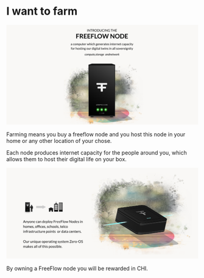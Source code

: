 # I want to farm

![](img/become_farmer.png)  

Farming means you buy  a freeflow node and you host this node in your home or any other location of your chose. 

Each node produces internet capacity for the people around you, which allows them to host their digital life on your box.

![](img/becomefarmer_2.png)  

By owning a FreeFlow node you will be rewarded in CHI.
